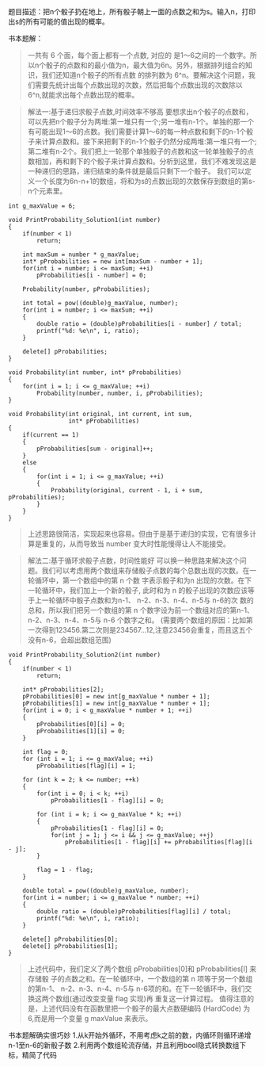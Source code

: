 题目描述：把n个骰子扔在地上，所有骰子朝上一面的点数之和为s。输入n，打印出s的所有可能的值出现的概率。

书本题解：
> 一共有 6 个面，每个面上都有一个点数, 对应的 是1〜6之间的一个数字。所以n个骰子的点数和的最小值为n，最大值为6n。另外，根据排列组合的知识，我们还知道n个骰子的所有点数 的排列数为 6^n。要解决这个问题，我们需要先统计出每个点数出现的次数，然后把每个点数出现的次数除以 6^n,就能求出每个点数出现的概率。

> 解法一:基于递归求骰子点数,时间效率不够高
要想求出n个骰子的点数和，可以先把n个骰子分为两堆:第一堆只有一个;另一堆有n-1个。单独的那一个有可能出现1〜6的点数。我们需要计算1〜6的每一种点数和剩下的n-1个骰子来计算点数和。接下来把剩下的n-1个骰子仍然分成两堆:第一堆只有一个;第二堆有n-2个。我们把上一轮那个单独骰子的点数和这一轮单独骰子的点数相加，再和剩下的个骰子来计算点数和。分析到这里，我们不难发现这是一种递归的思路，递归结束的条件就是最后只剩下一个骰子。
我们可以定义一个长度为6n-n+1的数组，将和为s的点数出现的次数保存到数组的第s-n个元素里。

```
int g_maxValue = 6;

void PrintProbability_Solution1(int number)
{
    if(number < 1)
        return;
 
    int maxSum = number * g_maxValue;
    int* pProbabilities = new int[maxSum - number + 1];
    for(int i = number; i <= maxSum; ++i)
        pProbabilities[i - number] = 0;
 
    Probability(number, pProbabilities);
 
    int total = pow((double)g_maxValue, number);
    for(int i = number; i <= maxSum; ++i)
    {
        double ratio = (double)pProbabilities[i - number] / total;
        printf("%d: %e\n", i, ratio);
    }
 
    delete[] pProbabilities;
}
 
void Probability(int number, int* pProbabilities)
{
    for(int i = 1; i <= g_maxValue; ++i)
        Probability(number, number, i, pProbabilities);
}
 
void Probability(int original, int current, int sum, 
                 int* pProbabilities)
{
    if(current == 1)
    {
        pProbabilities[sum - original]++;
    }
    else
    {
        for(int i = 1; i <= g_maxValue; ++i)
        {
            Probability(original, current - 1, i + sum, pProbabilities);
        }
    }
} 
```
> 上述思路很简洁，实现起来也容易。但由于是基于递归的实现，它有很多计算是重复的，从而导致当 number 变大时性能慢得让人不能接受。

> 解法二:基于循环求骰子点数，时间性能好
可以换一种思路来解决这个问题。我们可以考虑用两个数组来存储骰子点数的每个总数出现的次数。在一轮循环中，第一个数组中的第 n 个数 字表示骰子和为n
出现的次数。在下一轮循环中，我们加上一个新的骰子, 此时和为 n 的骰子出现的次数应该等于上一轮循环中骰子点数和为n-1、 n-2、n-3、n-4、n-5与 n-6的次 数的总和，所以我们把另一个数组的第 n 个数字设为前一个数组对应的第n-1、 n-2、n-3、n-4、n-5与 n-6 个数字之和。
(需要两个数组的原因：比如第一次得到123456.第二次则是234567...12,注意23456会重复，而且这五个没有n-6，会超出数组范围)
```
void PrintProbability_Solution2(int number)
{
    if(number < 1)
        return;

    int* pProbabilities[2];
    pProbabilities[0] = new int[g_maxValue * number + 1];
    pProbabilities[1] = new int[g_maxValue * number + 1];
    for(int i = 0; i < g_maxValue * number + 1; ++i)
    {
        pProbabilities[0][i] = 0;
        pProbabilities[1][i] = 0;
    }
 
    int flag = 0;
    for (int i = 1; i <= g_maxValue; ++i) 
        pProbabilities[flag][i] = 1; 
    
    for (int k = 2; k <= number; ++k) 
    {
        for(int i = 0; i < k; ++i)
            pProbabilities[1 - flag][i] = 0;

        for (int i = k; i <= g_maxValue * k; ++i) 
        {
            pProbabilities[1 - flag][i] = 0;
            for(int j = 1; j <= i && j <= g_maxValue; ++j) 
                pProbabilities[1 - flag][i] += pProbabilities[flag][i - j];
        }
 
        flag = 1 - flag;
    }
 
    double total = pow((double)g_maxValue, number);
    for(int i = number; i <= g_maxValue * number; ++i)
    {
        double ratio = (double)pProbabilities[flag][i] / total;
        printf("%d: %e\n", i, ratio);
    }
 
    delete[] pProbabilities[0];
    delete[] pProbabilities[1];
}
```
> 上述代码中，我们定义了两个数组 pProbabilities[0]和 pProbabilities[l] 来存储骰 子的点数之和。在一轮循环中，一个数组的第 n 项等于另一个数组的第n-1、 n-2、n-3、n-4、n-5与 n-6项的和。在下一轮循环中，我们交换这两个数组(通过改变变量 flag 实现)再 重复这一计算过程。
值得注意的是，上述代码没有在函数里把一个骰子的最大点数硬编码 (HardCode) 为 6,而是用一个变量 g maxValue 来表示。

书本题解确实很巧妙
1.从k开始外循环，不用考虑k之前的数，内循环则循环递增n-1至n-6的新骰子数
2.利用两个数组轮流存储，并且利用bool隐式转换数组下标，精简了代码
